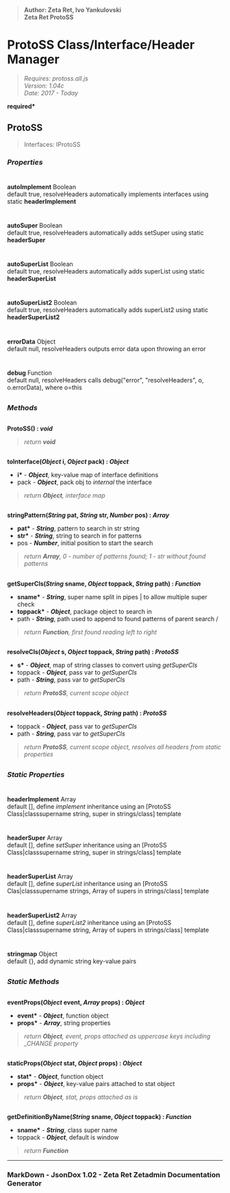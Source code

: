 > __Author: Zeta Ret, Ivo Yankulovski__  
> __Zeta Ret ProtoSS__  
# ProtoSS Class/Interface/Header Manager  
> *Requires: protoss.all.js*  
> *Version: 1.04c*  
> *Date: 2017 - Today*  

__required*__

## ProtoSS  
> Interfaces: IProtoSS  

### *Properties*  

#  
__autoImplement__ Boolean  
default true, resolveHeaders automatically implements interfaces using static __headerImplement__  

#  
__autoSuper__ Boolean  
default true, resolveHeaders automatically adds setSuper using static __headerSuper__  

#  
__autoSuperList__ Boolean  
default true, resolveHeaders automatically adds superList using static __headerSuperList__  

#  
__autoSuperList2__ Boolean  
default true, resolveHeaders automatically adds superList2 using static __headerSuperList2__  

#  
__errorData__ Object  
default null, resolveHeaders outputs error data upon throwing an error  

#  
__debug__ Function  
default null, resolveHeaders calls debug("error", "resolveHeaders", o, o.errorData), where o=this  


##  
### *Methods*  

##  
__ProtoSS() : *void*__  
  
> *return __void__*  

##  
__toInterface(*Object* i, *Object* pack) : *Object*__  
  
- __i*__ - __*Object*__, key-value map of interface definitions  
- pack - __*Object*__, pack obj to *internal* the interface  
> *return __Object__, interface map*  

##  
__stringPattern(*String* pat, *String* str, *Number* pos) : *Array*__  
  
- __pat*__ - __*String*__, pattern to search in str string  
- __str*__ - __*String*__, string to search in for patterns  
- pos - __*Number*__, initial position to start the search  
> *return __Array__, 0 - number of patterns found; 1 - str without found patterns*  

##  
__getSuperCls(*String* sname, *Object* toppack, *String* path) : *Function*__  
  
- __sname*__ - __*String*__, super name split in pipes | to allow multiple super check  
- __toppack*__ - __*Object*__, package object to search in  
- path - __*String*__, path used to append to found patterns of parent search /  
> *return __Function__, first found reading left to right*  

##  
__resolveCls(*Object* s, *Object* toppack, *String* path) : *ProtoSS*__  
  
- __s*__ - __*Object*__, map of string classes to convert using *getSuperCls*  
- toppack - __*Object*__, pass var to *getSuperCls*  
- path - __*String*__, pass var to *getSuperCls*  
> *return __ProtoSS__, current scope object*  

##  
__resolveHeaders(*Object* toppack, *String* path) : *ProtoSS*__  
  
- toppack - __*Object*__, pass var to *getSuperCls*  
- path - __*String*__, pass var to *getSuperCls*  
> *return __ProtoSS__, current scope object, resolves all headers from static properties*  

##  
### *Static Properties*  

#  
__headerImplement__ Array  
default [], define *implement* inheritance using an [ProtoSS Class|classsupername string, super in strings/class] template  

#  
__headerSuper__ Array  
default [], define *setSuper* inheritance using an [ProtoSS Class|classsupername string, super in strings/class] template  

#  
__headerSuperList__ Array  
default [], define *superList* inheritance using an [ProtoSS Clas|classsupername strings, Array of supers in strings/class] template  

#  
__headerSuperList2__ Array  
default [], define *superList2* inheritance using an [ProtoSS Class|classsupername string, Array of supers in strings/class] template  

#  
__stringmap__ Object  
default {}, add dynamic string key-value pairs  

##  
### *Static Methods*  

##  
__eventProps(*Object* event, *Array* props) : *Object*__  
  
- __event*__ - __*Object*__, function object  
- __props*__ - __*Array*__, string properties  
> *return __Object__, event, props attached as uppercase keys including _CHANGE property*  

##  
__staticProps(*Object* stat, *Object* props) : *Object*__  
  
- __stat*__ - __*Object*__, function object  
- __props*__ - __*Object*__, key-value pairs attached to stat object  
> *return __Object__, stat, props attached as is*  

##  
__getDefinitionByName(*String* sname, *Object* toppack) : *Function*__  
  
- __sname*__ - __*String*__, class super name  
- toppack - __*Object*__, default is window  
> *return __Function__*  

---  
### MarkDown - JsonDox 1.02 - Zeta Ret Zetadmin Documentation Generator